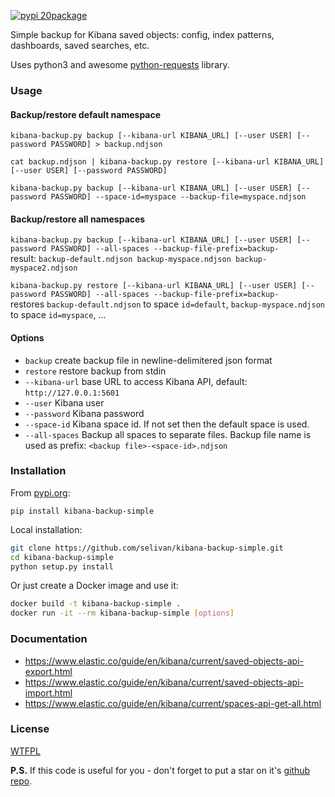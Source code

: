 [![pypi 20package](https://img.shields.io/pypi/v/kibana-backup-simple?color=%233fb911&label=pypi%20package)](https://pypi.org/project/kibana-backup-simple/)

Simple backup for Kibana saved objects: config, index patterns, dashboards, saved searches, etc.

Uses python3 and awesome [python-requests](https://requests.readthedocs.io/) library.

### Usage

#### Backup/restore default namespace

`kibana-backup.py backup [--kibana-url KIBANA_URL] [--user USER] [--password PASSWORD] > backup.ndjson`

`cat backup.ndjson | kibana-backup.py restore [--kibana-url KIBANA_URL] [--user USER] [--password PASSWORD]`

`kibana-backup.py backup [--kibana-url KIBANA_URL] [--user USER] [--password PASSWORD] --space-id=myspace --backup-file=myspace.ndjson`

#### Backup/restore all namespaces

`kibana-backup.py backup [--kibana-url KIBANA_URL] [--user USER] [--password PASSWORD] --all-spaces --backup-file-prefix=backup-`  
result: `backup-default.ndjson backup-myspace.ndjson backup-myspace2.ndjson`  

`kibana-backup.py restore [--kibana-url KIBANA_URL] [--user USER] [--password PASSWORD] --all-spaces --backup-file-prefix=backup-`  
restores `backup-default.ndjson` to space `id=default`, `backup-myspace.ndjson` to space `id=myspace`, ...  

#### Options

* `backup` create backup file in newline-delimitered json format
* `restore` restore backup from stdin
* `--kibana-url` base URL to access Kibana API, default: `http://127.0.0.1:5601`
* `--user` Kibana user
* `--password` Kibana password
* `--space-id` Kibana space id. If not set then the default space is used.
* `--all-spaces` Backup all spaces to separate files. Backup file name is used as prefix: `<backup file>-<space-id>.ndjson`

### Installation

From [pypi.org](https://pypi.org):

`pip install kibana-backup-simple`

Local installation:

```bash
git clone https://github.com/selivan/kibana-backup-simple.git
cd kibana-backup-simple
python setup.py install
```

Or just create a Docker image and use it:

```bash
docker build -t kibana-backup-simple .
docker run -it --rm kibana-backup-simple [options]
```

### Documentation

* https://www.elastic.co/guide/en/kibana/current/saved-objects-api-export.html
* https://www.elastic.co/guide/en/kibana/current/saved-objects-api-import.html
* https://www.elastic.co/guide/en/kibana/current/spaces-api-get-all.html

### License

[WTFPL](LICENSE)

**P.S.** If this code is useful for you - don't forget to put a star on it's [github repo](https://github.com/selivan/kibana-backup-simple).
